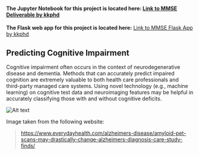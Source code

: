 #### **The Jupyter Notebook for this project is located here:** [Link to MMSE Deliverable by kkphd](https://github.com/kkphd/MMSE/blob/master/Predicting-Cognitive-Impairment-KK-2020.ipynb)

**The Flask web app for this project is located here:** [Link to MMSE Flask App by kkphd](https://bit.ly/3is5MYK)


## Predicting Cognitive Impairment

Cognitive impairment often occurs in the context of neurodegenerative disease and dementia. 
Methods that can accurately predict impaired cognition are extremely valuable to both
health care professionals and third-party managed care systems. Using novel
technology (e.g., machine learning) on cognitive test data and neuroimaging features 
may be helpful in accurately classifying those with and without cognitive deficits.


 ![Alt text](https://images.everydayhealth.com/images/senior-health/alzheimers-disease/amyloid-pet-imaging-for-alzheimers-diagnosis-722x406.jpg?w=1110)


Image taken from the following website:
> https://www.everydayhealth.com/alzheimers-disease/amyloid-pet-scans-may-drastically-change-alzheimers-diagnosis-care-study-finds/